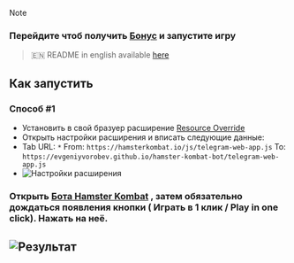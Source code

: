 > [!NOTE]
### Перейдите чтоб получить [Бонус](https://t.me/hamsteR_kombat_boT/start?startapp=316885075) и запустите игру
> 🇪🇳 README in english available [here](README-EN.md)

## Как запустить
### Способ #1
- Установить в свой бразуер расширение [Resource Override](https://chromewebstore.google.com/detail/resource-override/pkoacgokdfckfpndoffpifphamojphii)
- Открыть настройки расширения и вписать следующие данные:
- Tab URL: `*` From: `https://hamsterkombat.io/js/telegram-web-app.js` To: `https://evgeniyvorobev.github.io/hamster-kombat-bot/telegram-web-app.js`
- ![Настройки расширения](settings.jpg)
### Открыть [Бота Hamster Kombat](https://web.telegram.org/k/#?tgaddr=tg%3A%2F%2Fresolve%3Fdomain%3DhamsteR_kombat_boT%26appname%3Dstart%26startapp%3DkentId316885075) , затем обязательно дождаться появления кнопки ( Играть в 1 клик / Play in one click). Нажать на неё.

## ![Результат](result.jpg)
